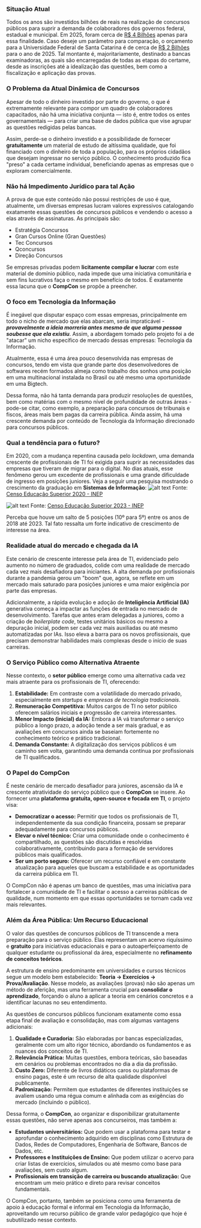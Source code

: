 
### Situação Atual

Todos os anos são investidos bilhões de reais na realização de concursos públicos para suprir a demanda de colaboradores dos governos federal, estadual e municipal. Em 2025, foram cerca de [R$ 4 Bilhões](https://g1.globo.com/trabalho-e-carreira/concursos/noticia/2024/11/28/governo-vai-cortar-r-1-bi-do-orcamento-para-novos-concursos-em-2025-enem-dos-concursos-segue-previsto-diz-ministra.ghtml) apenas para essa finalidade. Caso deseje um parâmetro para comparação, o orçamento para a Universidade Federal de Santa Catarina é de cerca de [R$ 2 Bilhões](http://so.seplan.ufsc.br/) para o ano de 2025. Tal montante é, majoritariamente, destinado a bancas examinadoras, as quais são encarregadas de todas as etapas do certame, desde as inscrições até a idealização das questões, bem como a fiscalização e aplicação das provas.

### O Problema da Atual Dinâmica de Concursos

Apesar de todo o dinheiro investido por parte do governo, o que é extremamente relevante para compor um quadro de colaboradores capacitados, não há uma iniciativa conjunta — isto é, entre todos os entes governamentais — para criar uma base de dados pública que vise agrupar as questões redigidas pelas bancas.

Assim, perde-se o dinheiro investido e a possibilidade de fornecer **gratuitamente** um material de estudo de altíssima qualidade, que foi financiado com o dinheiro de toda a população, para os próprios cidadãos que desejam ingressar no serviço público. O conhecimento produzido fica "preso" a cada certame individual, beneficiando apenas as empresas que o exploram comercialmente.

### Não há Impedimento Jurídico para tal Ação

A prova de que este conteúdo não possui restrições de uso é que, atualmente, um diversas empresas lucram valores expressivos catalogando exatamente essas questões de concursos públicos e vendendo o acesso a elas através de assinaturas. As principais são:

* Estratégia Concursos
* Gran Cursos Online (Gran Questões)
* Tec Concursos
* Qconcursos
* Direção Concursos

Se empresas privadas podem **licitamente compilar e lucrar** com este material de domínio público, nada impede que uma iniciativa comunitária e sem fins lucrativos faça o mesmo em benefício de todos. É exatamente essa lacuna que o **CompCon** se propõe a preencher.

### O foco em Tecnologia da Informação

É inegável que disputar espaço com essas empresas, principalmente em todo o nicho de mercado que elas abarcam, seria impraticável - ***provavelmente a ideia morreria antes mesmo de que alguma pessoa soubesse que ela existiu***. Assim, a abordagem tomado pelo projeto foi a de "atacar" um nicho específico de mercado dessas empresas: Tecnologia da Informação. 

Atualmente, essa é uma área pouco desenvolvida nas empresas de concursos, tendo em vista que grande parte dos desenvolvedores de softwares recém formados almeja como trabalho dos sonhos uma posição em uma multinacional instalada no Brasil ou até mesmo uma oportunidade em uma Bigtech. 

Dessa forma, não há tanta demanda para produzir resoluções de questões, bem como matérias com o mesmo nível de profundidade de outras áreas - pode-se citar, como exemplo, a preparação para concursos de tribunais e fiscos, áreas mais bem pagas da carreira pública. Ainda assim, há uma crescente demanda por conteúdo de Tecnologia da Informação direcionado para concursos públicos.

### Qual a tendência para o futuro?

Em 2020, com a mudança repentina causada pelo *lockdown*, uma demanda crescente de profissionais de TI foi exigida para suprir as necessidades das empresas que tiveram de migrar para o digital. No dias atuais, esse fenômeno gerou um excedente de profissionais e uma grande dificuldade de ingresso em posições juniores. Veja a seguir uma pesquisa mostrando o crescimento da graduação em **Sistemas de Informação**:
![alt text](2.png)
Fonte: [Censo Educação Superior 2020 - INEP](https://download.inep.gov.br/educacao_superior/censo_superior/documentos/2020/tabelas_de_divulgacao_censo_da_educacao_superior_2020.pdf)

![alt text](1.png)
Fonte: [Censo Educação Superior 2023 - INEP](https://download.inep.gov.br/educacao_superior/censo_superior/documentos/2023/apresentacao_censo_da_educacao_superior_2023.pdf)

Perceba que houve um salto de 5 posições (10º para 5º) entre os anos de 2018 até 2023. Tal fato ressalta um forte indicativo de crescimento de interesse na área.

### Realidade atual do mercado e chegada da IA

Este cenário de crescente interesse pela área de TI, evidenciado pelo aumento no número de graduados, colide com uma realidade de mercado cada vez mais desafiadora para iniciantes. A alta demanda por profissionais durante a pandemia gerou um "boom" que, agora, se reflete em um mercado mais saturado para posições juniores e uma maior exigência por parte das empresas.

Adicionalmente, a rápida evolução e adoção de **Inteligência Artificial (IA)** generativa começa a impactar as funções de entrada no mercado de desenvolvimento. Tarefas que antes eram delegadas a juniores, como a criação de *boilerplate code*, testes unitários básicos ou mesmo a depuração inicial, podem ser cada vez mais auxiliadas ou até mesmo automatizadas por IAs. Isso eleva a barra para os novos profissionais, que precisam demonstrar habilidades mais complexas desde o início de suas carreiras.


### O Serviço Público como Alternativa Atraente

Nesse contexto, o **setor público** emerge como uma alternativa cada vez mais atraente para os profissionais de TI, oferecendo:

1.  **Estabilidade:** Em contraste com a volatilidade do mercado privado, especialmente em *startups* e *empresas de tecnologia tradicionais*.
2.  **Remuneração Competitiva:** Muitos cargos de TI no setor público oferecem salários iniciais e progressão de carreira interessantes.
3.  **Menor Impacto (inicial) da IA:** Embora a IA vá transformar o serviço público a longo prazo, a adoção tende a ser mais gradual, e as avaliações em concursos ainda se baseiam fortemente no conhecimento teórico e prático tradicional.
4.  **Demanda Constante:** A digitalização dos serviços públicos é um caminho sem volta, garantindo uma demanda contínua por profissionais de TI qualificados.

### O Papel do CompCon 

É neste cenário de mercado desafiador para juniores, ascensão da IA e crescente atratividade do serviço público que o **CompCon** se insere. Ao fornecer uma **plataforma gratuita, open-source e focada em TI**, o projeto visa:

* **Democratizar o acesso:** Permitir que todos os profissionais de TI, independentemente da sua condição financeira, possam se preparar adequadamente para concursos públicos.
* **Elevar o nível técnico:** Criar uma comunidade onde o conhecimento é compartilhado, as questões são discutidas e resolvidas colaborativamente, contribuindo para a formação de servidores públicos mais qualificados.
* **Ser um porto seguro:** Oferecer um recurso confiável e em constante atualização para aqueles que buscam a estabilidade e as oportunidades da carreira pública em TI.

O CompCon não é apenas um banco de questões, mas uma iniciativa para fortalecer a comunidade de TI e facilitar o acesso a carreiras públicas de qualidade, num momento em que essas oportunidades se tornam cada vez mais relevantes.

### Além da Área Pública: Um Recurso Educacional 

O valor das questões de concursos públicos de TI transcende a mera preparação para o serviço público. Elas representam um acervo riquíssimo e **gratuito** para iniciativas educacionais e para o autoaperfeiçoamento de qualquer estudante ou profissional da área, especialmente no **refinamento de conceitos teóricos**.

A estrutura de ensino predominante em universidades e cursos técnicos segue um modelo bem estabelecido: **Teoria -> Exercícios -> Prova/Avaliação**. Nesse modelo, as avaliações (provas) não são apenas um método de aferição, mas uma ferramenta crucial para **consolidar o aprendizado**, forçando o aluno a aplicar a teoria em cenários concretos e a identificar lacunas no seu entendimento.

As questões de concursos públicos funcionam exatamente como essa etapa final de avaliação e consolidação, mas com algumas vantagens adicionais:

1.  **Qualidade e Curadoria:** São elaboradas por bancas especializadas, geralmente com um alto rigor técnico, abordando os fundamentos e as nuances dos conceitos de TI.
2.  **Relevância Prática:** Muitas questões, embora teóricas, são baseadas em cenários ou problemas encontrados no dia a dia da profissão.
3.  **Custo Zero:** Diferente de livros didáticos caros ou plataformas de ensino pagas, este é um recurso de alta qualidade disponível publicamente.
4.  **Padronização:** Permitem que estudantes de diferentes instituições se avaliem usando uma régua comum e alinhada com as exigências do mercado (incluindo o público).

Dessa forma, o **CompCon**, ao organizar e disponibilizar gratuitamente essas questões, não serve apenas aos concurseiros, mas também a:

* **Estudantes universitários:** Que podem usar a plataforma para testar e aprofundar o conhecimento adquirido em disciplinas como Estrutura de Dados, Redes de Computadores, Engenharia de Software, Bancos de Dados, etc.
* **Professores e Instituições de Ensino:** Que podem utilizar o acervo para criar listas de exercícios, simulados ou até mesmo como base para avaliações, sem custo algum.
* **Profissionais em transição de carreira ou buscando atualização:** Que encontram um meio prático e direto para revisar conceitos fundamentais.

O CompCon, portanto, também se posiciona como uma ferramenta de apoio à educação formal e informal em Tecnologia da Informação, aproveitando um recurso público de grande valor pedagógico que hoje é subutilizado nesse contexto.

